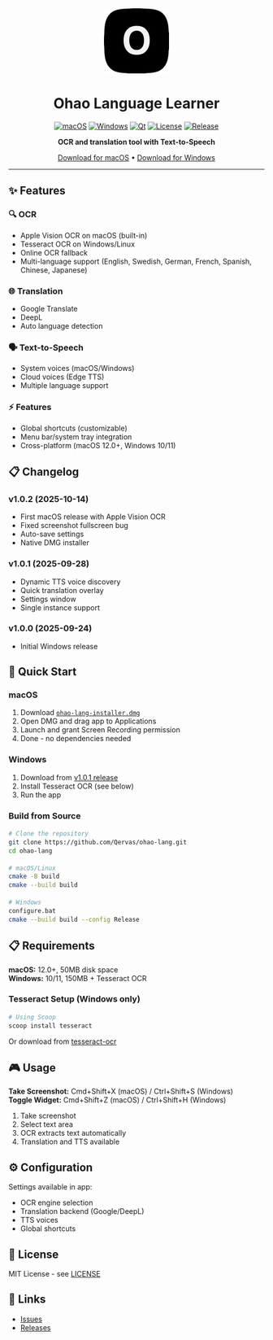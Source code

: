 <div align="center">
  <img src="resources/icon-128.png" alt="Ohao Language Learner" width="128" height="128">

  # Ohao Language Learner

  [![macOS](https://img.shields.io/badge/macOS-12.0+-000000?logo=apple)](https://github.com/Qervas/ohao-lang)
  [![Windows](https://img.shields.io/badge/Windows-10%2F11-blue?logo=windows)](https://github.com/Qervas/ohao-lang)
  [![Qt](https://img.shields.io/badge/Qt-6.9.2-green?logo=qt)](https://qt.io/)
  [![License](https://img.shields.io/badge/License-MIT-yellow.svg)](LICENSE)
  [![Release](https://img.shields.io/badge/Release-v1.0.2-red)](https://github.com/Qervas/ohao-lang/releases)

  **OCR and translation tool with Text-to-Speech**

  [Download for macOS](https://github.com/Qervas/ohao-lang/releases/latest) • [Download for Windows](https://github.com/Qervas/ohao-lang/releases/tag/v1.0.1)
</div>

---

## ✨ Features

### 🔍 OCR
- Apple Vision OCR on macOS (built-in)
- Tesseract OCR on Windows/Linux
- Online OCR fallback
- Multi-language support (English, Swedish, German, French, Spanish, Chinese, Japanese)

### 🌐 Translation
- Google Translate
- DeepL
- Auto language detection

### 🗣️ Text-to-Speech
- System voices (macOS/Windows)
- Cloud voices (Edge TTS)
- Multiple language support

### ⚡ Features
- Global shortcuts (customizable)
- Menu bar/system tray integration
- Cross-platform (macOS 12.0+, Windows 10/11)

## 📋 Changelog

### v1.0.2 (2025-10-14)
- First macOS release with Apple Vision OCR
- Fixed screenshot fullscreen bug
- Auto-save settings
- Native DMG installer

### v1.0.1 (2025-09-28)
- Dynamic TTS voice discovery
- Quick translation overlay
- Settings window
- Single instance support

### v1.0.0 (2025-09-24)
- Initial Windows release

## 🚀 Quick Start

### macOS

1. Download [`ohao-lang-installer.dmg`](https://github.com/Qervas/ohao-lang/releases/latest)
2. Open DMG and drag app to Applications
3. Launch and grant Screen Recording permission
4. Done - no dependencies needed

### Windows

1. Download from [v1.0.1 release](https://github.com/Qervas/ohao-lang/releases/tag/v1.0.1)
2. Install Tesseract OCR (see below)
3. Run the app

### Build from Source

```bash
# Clone the repository
git clone https://github.com/Qervas/ohao-lang.git
cd ohao-lang

# macOS/Linux
cmake -B build
cmake --build build

# Windows
configure.bat
cmake --build build --config Release
```

## 📋 Requirements

**macOS:** 12.0+, 50MB disk space  
**Windows:** 10/11, 150MB + Tesseract OCR

### Tesseract Setup (Windows only)

```powershell
# Using Scoop
scoop install tesseract
```

Or download from [tesseract-ocr](https://github.com/UB-Mannheim/tesseract/wiki)

## 🎮 Usage

**Take Screenshot:** Cmd+Shift+X (macOS) / Ctrl+Shift+S (Windows)  
**Toggle Widget:** Cmd+Shift+Z (macOS) / Ctrl+Shift+H (Windows)

1. Take screenshot
2. Select text area
3. OCR extracts text automatically
4. Translation and TTS available

## ⚙️ Configuration

Settings available in app:
- OCR engine selection
- Translation backend (Google/DeepL)
- TTS voices
- Global shortcuts

## 📄 License

MIT License - see [LICENSE](LICENSE)

## 🔗 Links

- [Issues](https://github.com/Qervas/ohao-lang/issues)
- [Releases](https://github.com/Qervas/ohao-lang/releases)

